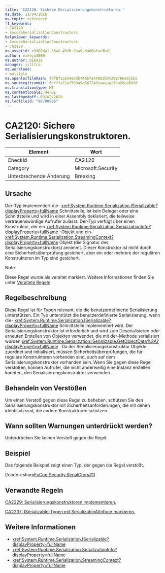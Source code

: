 ```yaml
---
title: 'CA2120: Sichere Serialisierungskonstruktoren.'
ms.date: 11/04/2016
ms.topic: reference
f1_keywords:
- CA2120
- SecureSerializationConstructors
helpviewer_keywords:
- SecureSerializationConstructors
- CA2120
ms.assetid: e9989da1-55a0-43f8-9aa9-da86afae3b41
author: mikejo5000
ms.author: mikejo
manager: jillfra
ms.workload:
- multiple
ms.openlocfilehash: fdf8f1a5c4e6db74ab7a44083b04290796edc5bc
ms.sourcegitcommit: 6cfffa72af599a9d667249caaaa411bb28ea69fd
ms.translationtype: MT
ms.contentlocale: de-DE
ms.lasthandoff: 09/02/2020
ms.locfileid: "88708985"
---
```

# <a name="ca2120-secure-serialization-constructors"></a>CA2120: Sichere Serialisierungskonstruktoren.

|Element|Wert|
|-|-|
|CheckId|CA2120|
|Category|Microsoft.Security|
|Unterbrechende Änderung|Breaking|

## <a name="cause"></a>Ursache
Der-Typ implementiert die- <xref:System.Runtime.Serialization.ISerializable?displayProperty=fullName> Schnittstelle, ist kein Delegat oder eine Schnittstelle und wird in einer Assembly deklariert, die teilweise vertrauenswürdige Aufrufer zulässt. Der-Typ verfügt über einen Konstruktor, der ein <xref:System.Runtime.Serialization.SerializationInfo?displayProperty=fullName> -Objekt und ein- <xref:System.Runtime.Serialization.StreamingContext?displayProperty=fullName> Objekt (die Signatur des Serialisierungskonstruktors) annimmt. Dieser Konstruktor ist nicht durch eine Sicherheitsüberprüfung gesichert, aber ein oder mehrere der regulären Konstruktoren im Typ sind gesichert.

> [!NOTE]
> Diese Regel wurde als veraltet markiert. Weitere Informationen finden Sie unter [Veraltete Regeln](fxcop-rule-port-status.md#deprecated-rules).

## <a name="rule-description"></a>Regelbeschreibung
Diese Regel ist für Typen relevant, die die benutzerdefinierte Serialisierung unterstützen. Ein Typ unterstützt die benutzerdefinierte Serialisierung, wenn die- <xref:System.Runtime.Serialization.ISerializable?displayProperty=fullName> Schnittstelle implementiert wird. Der Serialisierungskonstruktor ist erforderlich und wird zum Deserialisieren oder erneuten Erstellen von Objekten verwendet, die mit der-Methode serialisiert wurden <xref:System.Runtime.Serialization.ISerializable.GetObjectData%2A?displayProperty=fullName> . Da der Serialisierungskonstruktor Objekte zuordnet und initialisiert, müssen Sicherheitsüberprüfungen, die für reguläre Konstruktoren vorhanden sind, auch auf dem Serialisierungskonstruktor vorhanden sein. Wenn Sie gegen diese Regel verstoßen, können Aufrufer, die nicht anderweitig eine Instanz erstellen konnten, den Serialisierungskonstruktor verwenden.

## <a name="how-to-fix-violations"></a>Behandeln von Verstößen
Um einen Verstoß gegen diese Regel zu beheben, schützen Sie den Serialisierungskonstruktor mit Sicherheitsanforderungen, die mit denen identisch sind, die andere Konstruktoren schützen.

## <a name="when-to-suppress-warnings"></a>Wann sollten Warnungen unterdrückt werden?
Unterdrücken Sie keinen Verstoß gegen die Regel.

## <a name="example"></a>Beispiel
Das folgende Beispiel zeigt einen Typ, der gegen die Regel verstößt.

[!code-csharp[FxCop.Security.SerialCtors#1](../code-quality/codesnippet/CSharp/ca2120-secure-serialization-constructors_1.cs)]

## <a name="related-rules"></a>Verwandte Regeln
[CA2229: Serialisierungskonstruktoren implementieren.](../code-quality/ca2229.md)

[CA2237: ISerializable-Typen mit SerializableAttribute markieren.](../code-quality/ca2237.md)

## <a name="see-also"></a>Weitere Informationen

- <xref:System.Runtime.Serialization.ISerializable?displayProperty=fullName>
- <xref:System.Runtime.Serialization.SerializationInfo?displayProperty=fullName>
- <xref:System.Runtime.Serialization.StreamingContext?displayProperty=fullName>

